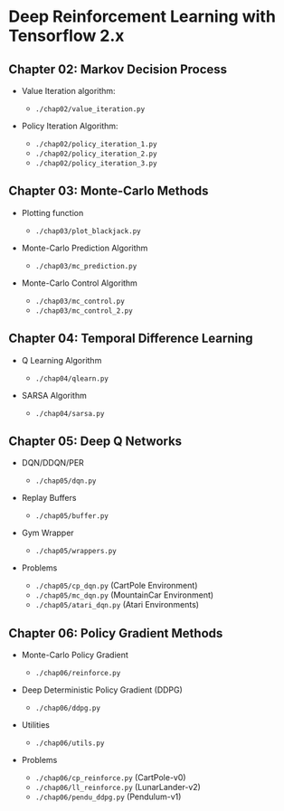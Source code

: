 # Deep Reinforcement Learning with Tensorflow 2.x

## Chapter 02: Markov Decision Process
* Value Iteration algorithm: 

    - `./chap02/value_iteration.py`

* Policy Iteration Algorithm:

    - `./chap02/policy_iteration_1.py`
    - `./chap02/policy_iteration_2.py`
    - `./chap02/policy_iteration_3.py`

## Chapter 03: Monte-Carlo Methods

* Plotting function
    - `./chap03/plot_blackjack.py`

* Monte-Carlo Prediction Algorithm
    - `./chap03/mc_prediction.py`

* Monte-Carlo Control Algorithm
    - `./chap03/mc_control.py`
    - `./chap03/mc_control_2.py`

## Chapter 04: Temporal Difference Learning
* Q Learning Algorithm 
    - `./chap04/qlearn.py`

* SARSA Algorithm
    -  `./chap04/sarsa.py`


## Chapter 05: Deep Q Networks

* DQN/DDQN/PER
    - `./chap05/dqn.py`
    
* Replay Buffers
    - `./chap05/buffer.py`

* Gym Wrapper
    - `./chap05/wrappers.py`

* Problems
    - `./chap05/cp_dqn.py` (CartPole Environment)
    - `./chap05/mc_dqn.py` (MountainCar Environment)
    - `./chap05/atari_dqn.py` (Atari Environments)


## Chapter 06: Policy Gradient Methods

* Monte-Carlo Policy Gradient
    - `./chap06/reinforce.py`

* Deep Deterministic Policy Gradient (DDPG)
    - `./chap06/ddpg.py`

* Utilities
    - `./chap06/utils.py` 

* Problems
    - `./chap06/cp_reinforce.py` (CartPole-v0)
    - `./chap06/ll_reinforce.py` (LunarLander-v2)
    - `./chap06/pendu_ddpg.py` (Pendulum-v1)